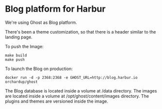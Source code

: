 Blog platform for Harbur
===

We're using Ghost as Blog platform.

There's been a theme customization, so that there is a header similar to the landing page.

To push the Image:

```
make build
make push
```

To launch the Blog on production:

```
docker run -d -p 2368:2368 -e GHOST_URL=http://blog.harbur.io orchardup/ghost
```

The Blog database is located inside a volume at /data directory.
The images are located inside a volume at /opt/ghost/content/images directory.
The plugins and themes are versioned inside the image.
